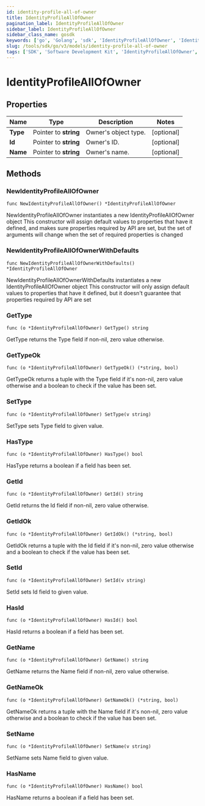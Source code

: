 ```yaml
---
id: identity-profile-all-of-owner
title: IdentityProfileAllOfOwner
pagination_label: IdentityProfileAllOfOwner
sidebar_label: IdentityProfileAllOfOwner
sidebar_class_name: gosdk
keywords: ['go', 'Golang', 'sdk', 'IdentityProfileAllOfOwner', 'IdentityProfileAllOfOwner'] 
slug: /tools/sdk/go/v3/models/identity-profile-all-of-owner
tags: ['SDK', 'Software Development Kit', 'IdentityProfileAllOfOwner', 'IdentityProfileAllOfOwner']
---
```


# IdentityProfileAllOfOwner

## Properties

Name | Type | Description | Notes
------------ | ------------- | ------------- | -------------
**Type** | Pointer to **string** | Owner's object type. | [optional] 
**Id** | Pointer to **string** | Owner's ID. | [optional] 
**Name** | Pointer to **string** | Owner's name. | [optional] 

## Methods

### NewIdentityProfileAllOfOwner

`func NewIdentityProfileAllOfOwner() *IdentityProfileAllOfOwner`

NewIdentityProfileAllOfOwner instantiates a new IdentityProfileAllOfOwner object
This constructor will assign default values to properties that have it defined,
and makes sure properties required by API are set, but the set of arguments
will change when the set of required properties is changed

### NewIdentityProfileAllOfOwnerWithDefaults

`func NewIdentityProfileAllOfOwnerWithDefaults() *IdentityProfileAllOfOwner`

NewIdentityProfileAllOfOwnerWithDefaults instantiates a new IdentityProfileAllOfOwner object
This constructor will only assign default values to properties that have it defined,
but it doesn't guarantee that properties required by API are set

### GetType

`func (o *IdentityProfileAllOfOwner) GetType() string`

GetType returns the Type field if non-nil, zero value otherwise.

### GetTypeOk

`func (o *IdentityProfileAllOfOwner) GetTypeOk() (*string, bool)`

GetTypeOk returns a tuple with the Type field if it's non-nil, zero value otherwise
and a boolean to check if the value has been set.

### SetType

`func (o *IdentityProfileAllOfOwner) SetType(v string)`

SetType sets Type field to given value.

### HasType

`func (o *IdentityProfileAllOfOwner) HasType() bool`

HasType returns a boolean if a field has been set.

### GetId

`func (o *IdentityProfileAllOfOwner) GetId() string`

GetId returns the Id field if non-nil, zero value otherwise.

### GetIdOk

`func (o *IdentityProfileAllOfOwner) GetIdOk() (*string, bool)`

GetIdOk returns a tuple with the Id field if it's non-nil, zero value otherwise
and a boolean to check if the value has been set.

### SetId

`func (o *IdentityProfileAllOfOwner) SetId(v string)`

SetId sets Id field to given value.

### HasId

`func (o *IdentityProfileAllOfOwner) HasId() bool`

HasId returns a boolean if a field has been set.

### GetName

`func (o *IdentityProfileAllOfOwner) GetName() string`

GetName returns the Name field if non-nil, zero value otherwise.

### GetNameOk

`func (o *IdentityProfileAllOfOwner) GetNameOk() (*string, bool)`

GetNameOk returns a tuple with the Name field if it's non-nil, zero value otherwise
and a boolean to check if the value has been set.

### SetName

`func (o *IdentityProfileAllOfOwner) SetName(v string)`

SetName sets Name field to given value.

### HasName

`func (o *IdentityProfileAllOfOwner) HasName() bool`

HasName returns a boolean if a field has been set.



